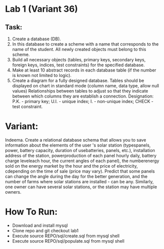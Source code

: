 # Lab 1 (Variant 36)
## Task:
1. Create a database (DB).
2. In this database to create a scheme with a name that corresponds to the name of the student. All newly created
objects must belong to this scheme.
3. Build all necessary objects (tables, primary keys, secondary keys, foreign keys,
indices, test constraints) for the specified database.
4. Make at least 10 abstract records in each database table (if the number is known
not limited to logic).
5. Create a diagram for a fully designed database. Tables should be displayed on
chart in standard mode (column name, data type, allow null values) Relationships between
tables to adjust so that they indicate between which columns they are
establish a connection.
Designation: P.K. - primary key; U.I. - unique index;
I. - non-unique index; CHECK - test constraint.
# Variant:
Indeema. Create a relational database schema that allows you to save information about the elements of the user 's solar station (typespanels, power, battery capacity, duration of usebatteries, panels, etc.), installation address of the station, powerproduction of each panel hourly daily, battery charge leveleach hour, the current angles of each panel), the numberenergy sold on the energy market by the hour and the price of electricity, cdepending on the time of sale (price may vary). Predict that some panels can change the angle during the day for the better generation, and the number of farms where solar stations are installed - can be any. Similarly, one owner can have several solar stations, or the station may have multiple owners.

# How To Run:
- Download and install mysql
- Clone repo and git checkout lab1
- Execute source REPO/sql/create.sql from mysql shell
- Execute source REPO/sql/populate.sql from mysql shell